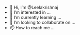 - 👋 Hi, I’m @Leelakrishnaj
- 👀 I’m interested in ...
- 🌱 I’m currently learning ...
- 💞️ I’m looking to collaborate on ...
- 📫 How to reach me ...

<!---
Leelakrishnaj/Leelakrishnaj is a ✨ special ✨ repository because its `README.md` (this file) appears on your GitHub profile.
You can click the Preview link to take a look at your changes.
--->
